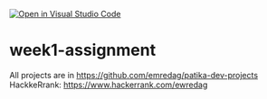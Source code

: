 [![Open in Visual Studio Code](https://classroom.github.com/assets/open-in-vscode-f059dc9a6f8d3a56e377f745f24479a46679e63a5d9fe6f495e02850cd0d8118.svg)](https://classroom.github.com/online_ide?assignment_repo_id=7354654&assignment_repo_type=AssignmentRepo)
# week1-assignment

All projects are in https://github.com/emredag/patika-dev-projects
HackkeRrank: https://www.hackerrank.com/ewredag
